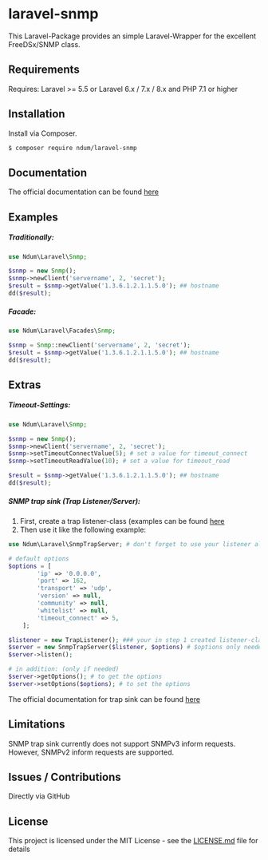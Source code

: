 # laravel-snmp

This Laravel-Package provides an simple Laravel-Wrapper for the excellent FreeDSx/SNMP class.

## Requirements

Requires: Laravel >= 5.5 or Laravel 6.x / 7.x / 8.x and PHP 7.1 or higher

## Installation
Install via Composer.

```bash
$ composer require ndum/laravel-snmp
```

## Documentation

The official documentation can be found [here](https://github.com/FreeDSx/SNMP#documentation)

## Examples

##### Traditionally:

```php
use Ndum\Laravel\Snmp;

$snmp = new Snmp();
$snmp->newClient('servername', 2, 'secret');
$result = $snmp->getValue('1.3.6.1.2.1.1.5.0'); ## hostname
dd($result);
```

##### Facade:
```php
use Ndum\Laravel\Facades\Snmp;

$snmp = Snmp::newClient('servername', 2, 'secret');
$result = $snmp->getValue('1.3.6.1.2.1.1.5.0'); ## hostname
dd($result);
```
## Extras

##### Timeout-Settings:
```php
use Ndum\Laravel\Snmp;

$snmp = new Snmp();
$snmp->newClient('servername', 2, 'secret');
$snmp->setTimeoutConnectValue(5); # set a value for timeout_connect
$snmp->setTimeoutReadValue(10); # set a value for timeout_read

$result = $snmp->getValue('1.3.6.1.2.1.1.5.0'); ## hostname
dd($result);
```

##### SNMP trap sink (Trap Listener/Server):
1) First, create a trap listener-class (examples can be found [here](https://github.com/ndum/laravel-snmp/tree/master/examples)
2) Then use it like the following example:

```php
use Ndum\Laravel\SnmpTrapServer; # don't forget to use your listener also!

# default options
$options = [
        'ip' => '0.0.0.0',
        'port' => 162,
        'transport' => 'udp',
        'version' => null,
        'community' => null,
        'whitelist' => null,
        'timeout_connect' => 5,
    ];

$listener = new TrapListener(); ### your in step 1 created listener-class
$server = new SnmpTrapServer($listener, $options) # $options only needed if other than default;
$server->listen();

# in addition: (only if needed)
$server->getOptions(); # to get the options
$server->setOptions($options); # to set the options
```
The official documentation for trap sink can be found [here](https://github.com/FreeDSx/SNMP/blob/master/docs/Server/Trap-Sink.md)

## Limitations
SNMP trap sink currently does not support SNMPv3 inform requests. However, SNMPv2 inform requests are supported.

## Issues / Contributions
Directly via GitHub

## License
This project is licensed under the MIT License - see the [LICENSE.md](LICENSE.md) file for details

